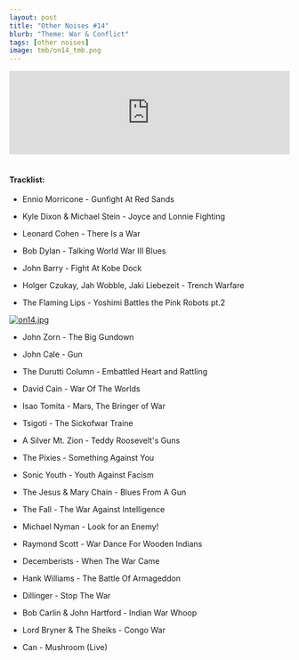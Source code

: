 ```yaml
---
layout: post
title: "Other Noises #14"
blurb: "Theme: War & Conflict"
tags: [other noises]
image: tmb/on14_tmb.png
---
```


<iframe scrolling="no" id="hearthis_at_track_3028444" width="100%" height="150" src="https://hearthis.at/embed/3028444/transparent_black/?hcolor=&color=&style=2&block_size=2&block_space=1&background=1&waveform=0&cover=0&autoplay=0&css=" frameborder="0" allowtransparency allow="autoplay"><p>Listen to <a href="https://hearthis.at/zerocc/other-noises-14-27218-war-conflict/" target="_blank">Other Noises #14 (27/2/18) - WAR & CONFLICT</a> <span>by</span><a href="https://hearthis.at/zerocc/" target="_blank" >Zero</a> <span>on</span> <a href="https://hearthis.at/" target="_blank">hearthis.at</a></p></iframe>
&nbsp;

#### Tracklist:

- Ennio Morricone - Gunfight At Red Sands 
- Kyle Dixon & Michael Stein - Joyce and Lonnie Fighting

- Leonard Cohen - There Is a War
- Bob Dylan - Talking World War III Blues

- John Barry - Fight At Kobe Dock
- Holger Czukay, Jah Wobble, Jaki Liebezeit - Trench Warfare
- The Flaming Lips - Yoshimi Battles the Pink Robots pt.2

[![on14.jpg](https://i.postimg.cc/bJhwfD4S/on14.jpg)](https://postimg.cc/5HsVw04f)

- John Zorn - The Big Gundown
- John Cale - Gun
- The Durutti Column - Embattled Heart and Rattling

- David Cain - War Of The Worlds
- Isao Tomita - Mars, The Bringer of War
- Tsigoti - The Sickofwar Traine
- A Silver Mt. Zion - Teddy Roosevelt's Guns

- The Pixies - Something Against You
- Sonic Youth - Youth Against Facism
- The Jesus & Mary Chain - Blues From A Gun
- The Fall - The War Against Intelligence

- Michael Nyman - Look for an Enemy!
- Raymond Scott - War Dance For Wooden Indians
- Decemberists - When The War Came

- Hank Williams - The Battle Of Armageddon
- Dillinger - Stop The War
- Bob Carlin & John Hartford - Indian War Whoop
- Lord Bryner & The Sheiks - Congo War

- Can - Mushroom (Live)
